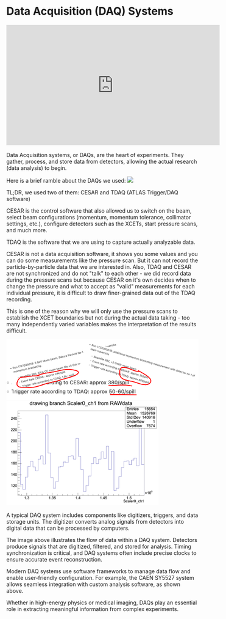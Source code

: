 Data Acquisition (DAQ) Systems
==============================

<iframe width="560" height="315" 
  src="https://www.youtube.com/embed/6E5apEYpPSQ?autoplay=1&mute=1" 
  frameborder="0" 
  allow="accelerometer; autoplay; clipboard-write; encrypted-media; gyroscope; picture-in-picture" 
  allowfullscreen>
</iframe>
                    
Data Acquisition systems, or DAQs, are the heart of experiments. They gather, process, and store data from detectors, allowing the actual research (data analysis) to begin.

Here is a brief ramble about the DAQs we used:
<img src="https://codimd.web.cern.ch/uploads/upload_43fb6517b051368d7b4f5ebde271b203.png" width="800px" height="auto">

TL;DR, we used two of them: CESAR and TDAQ (ATLAS Trigger/DAQ software)

CESAR is the control software that also allowed us to switch on the beam, select beam configurations (momentum, momentum tolerance, collimator settings, etc.), configure detectors such as the XCETs, start pressure scans, and much more.

TDAQ is the software that we are using to capture actually analyzable data. 

CESAR is not a data acquisition software, it shows you some values and you can do some measurements like the pressure scan. But it can not record the particle-by-particle data that we are interested in. Also, TDAQ and CESAR are not synchronized and do not "talk" to each other - we did record data during the pressure scans but because CESAR on it's own decides when to change the pressure and what to accept as "valid" measurements for each individual pressure, it is difficult to draw finer-grained data out of the TDAQ recording. 

This is one of the reason why we will only use the pressure scans to establish the XCET boundaries but not during the actual data taking - too many independently varied variables makes the interpretation of the results difficult.

<img src="../articles/images/cesarvstdaq.png" width="800px" height="auto">

<img src="../articles/images/scaler.png" width="400px" height="auto">


A typical DAQ system includes components like digitizers, triggers, and data storage units. The digitizer converts analog signals from detectors into digital data that can be processed by computers.


The image above illustrates the flow of data within a DAQ system. Detectors produce signals that are digitized, filtered, and stored for analysis. Timing synchronization is critical, and DAQ systems often include precise clocks to ensure accurate event reconstruction.

Modern DAQ systems use software frameworks to manage data flow and enable user-friendly configuration. For example, the CAEN SY5527 system allows seamless integration with custom analysis software, as shown above.

Whether in high-energy physics or medical imaging, DAQs play an essential role in extracting meaningful information from complex experiments.
